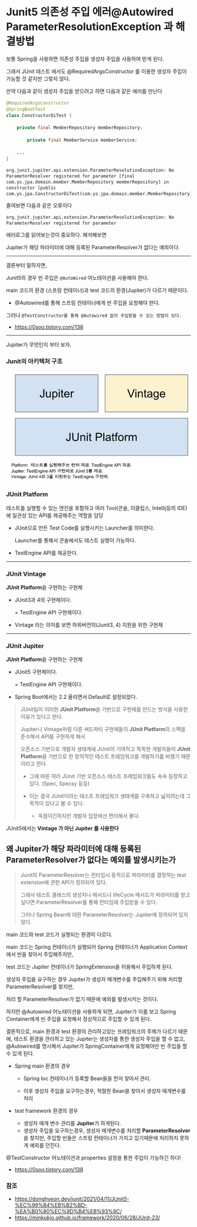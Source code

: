 

# Junit5 의존성 주입 에러@Autowired ParameterResolutionException 과 해결방법



보통 Spring을 사용하면 의존성 주입을 생성자 주입을 사용하여 받게 된다.

그래서 JUnit 테스트 에서도 @RequiredArgsConstructor 를 이용한 생성자 주입이 가능할 것 같지만 그렇지 않다.

만약 다음과 같이 생성자 주입을 받으려고 하면 다음과 같은 에러를 만난다

```java
@RequiredArgsConstructor
@SpringBootTest
class ConstructorDiTest {

    private final MemberRepository memberRepository;
		
 		private final MemberService memberService;
  
    ...
}
```



```
org.junit.jupiter.api.extension.ParameterResolutionException: No ParameterResolver registered for parameter [final com.ys.jpa.domain.member.MemberRepository memberRepository] in constructor [public com.ys.jpa.ConstructorDiTest(com.ys.jpa.domain.member.MemberRepository)].
```

줄여보면 다음과 같은 오류이다

```
org.junit.jupiter.api.extension.ParameterResolutionException: No ParameterResolver registered for parameter
```

에러로그를 읽어보는것이 중요하다. 해석해보면

Jupiter가 해당 파라미터에 대해 등록된 ParameterResolver가 없다는 예외이다.





---

결론부터 말하자면,

 Junit5의 경우 빈 주입은 `@AutoWired` 어노테이션을 사용해야 한다. 

main 코드의 환경 (스프링 컨테이너)과 test 코드의 환경(Jupiter)가 다르기 때문이다. 

* @Autowired를 통해 스프링 컨테이너에게 빈 주입을 요청해야 한다. 



그러나 ` @TestConstructor를 통해 @Autowired 없이 주입받을 수 있는 방법이 있다. `

* https://0soo.tistory.com/138



---



Jupiter가 무엇인지 부터 보자.



###  Junit의 아키텍처 구조

<img src="https://github.com/devYSK/java-application-test-Various-ways/blob/master/img/2020-12-20-23-55-43.png?raw=true">

### JUnit Platform

테스트를 실행할 수 있는 엔진을 포함하고 여러 Tool(콘솔, 이클립스, Intellij등의 IDE)에 일관성 있는 API를 제공해주는 역할을 담당

- JUnit으로 만든 Test Code를 실행시키는 Launcher를 의미한다.

  Launcher를 통해서 콘솔에서도 테스트 실행이 가능하다.

- TestEngine API를 제공한다.

------

### JUnit Vintage

**JUnit Platform**을 구현하는 구현체

- JUnit3과 4의 구현체이다.

  = TestEngine API 구현체이다.

- Vintage 라는 의미를 보면 하위버전의(Junit3, 4) 지원을 위한 구현체

------

### JUnit Jupiter

**JUnit Platform**을 구현하는 구현체

- JUnit5 구현체이다.

  = TestEngine API 구현체이다.

- Spring Boot에서는 2.2 올리면서 Default로 설정되었다.



> JUnit팀이 이러한 **JUnit Platform**을 기반으로 구현체를 만드는 방식을 사용한 이유가 있다고 한다.
>
> Jupiter나 Vintage처럼 다른 써드파티 구현체들이 **JUnit Platform**의 스펙을 준수해서 API를 구현하게 해서
>
> 오픈소스 기반으로 개발자 생태계에 JUnit이 기여하고 똑똑한 개발자들이 **JUnit Platform**을 기반으로 한 창의적인 테스트 프레임워크를 개발하기를 바랬기 때문이라고 한다.
>
> * 그에 따른 여러 JUnit 기반 오픈소스 테스트 프레임워크들도 속속 등장하고 있다. (Spec, Specsy 등등)
>
> * 이는 결국 JUnit이라는 테스트 프레임워크 생태계를 구축하고 넓히려는데 그 목적이 있다고 볼 수 있다. 
>   * 독점이긴하지만 개발자 입장에선 편리해서 좋다. 



JUnit5에서는 **Vintage 가 아닌 Jupiter 를 사용한다** 



## 왜 Jupiter가 해당 파라미터에 대해 등록된 ParameterResolver가 없다는 예외를 발생시키는가



> Junit의 ParameterResolver는 런타임시 동적으로 파라미터를 결정하는 test extension에 관한 API가 정의되어 있다.
>
> 그래서 테스트 클래스의 생성자나 메서드나 lifeCycle 메서드가 파라미터를 받고싶다면 ParameterResolver를 통해 런타임에 주입받을 수 있다.
>
> 그러나 Spring Bean에 대한 ParameterResolver는 Jupiter에 정의되어 있지 않다. 



main 코드와 test 코드가 실행되는 환경이 다르다.

main 코드는 Spring 컨테이너가 실행되어 Spring 컨테이너가 Application Context에서 빈을 찾아서 주입해주지만,

test 코드는 Jupiter 컨테이너가 SpringExtension을 이용해서 주입하게 된다.

생성자 주입을 요구하는 경우 Jupiter가 생성자 매개변수를 주입해주기 위해 처리할 ParameterResolver를 찾지만, 

처리 할 ParameterResolver가 없기 때문에 예외를 발생시키는 것이다.



하지만 @Autowired 어노테이션을 사용하게 되면, Jupiter가 이를 보고 Spring Container에게 빈 주입을 요청해서 정상적으로 주입할 수 있게 된다. 



결론적으로, main 환경과 test 환경의 관리하고있는 프레임워크의 주체가 다르기 때문에, 테스트 환경을 관리하고 있는 Jupiter는 생성자를 통한 생성자 주입을 할 수 없고, @Autowired를 명시해서 Jupiter가 SpringContainer에게 요청해야만 빈 주입을 할 수 있게 된다.





- Spring main 환경의 경우 

  - Spring Ioc 컨테이너가 등록할 Bean들을 먼저 찾아서 관리.

  - 이후 생성자 주입을 요구하는경우, 적절한 Bean을 찾아서 생성자 매개변수를 처리 

- test framework 환경의 경우 

  - 생성자 매개 변수 관리를 **Jupiter**가 하게된다.
  - 생성자 주입을 요구하는경우, 생성자 매개변수를 처리할 **ParameterResolver**을 찾지만, 주입할 빈들은 스프링 컨테이너가 가지고 있기때문에 처리하지 못하게 예외를 던진다.



@TestConstructor 어노테이션과 properties 설정을 통한 주입이 가능하긴 하다!

* https://0soo.tistory.com/138





### 참조



* https://donghyeon.dev/junit/2021/04/11/JUnit5-%EC%99%84%EB%B2%BD-%EA%B0%80%EC%9D%B4%EB%93%9C/
* https://minkukjo.github.io/framework/2020/06/28/JUnit-23/
